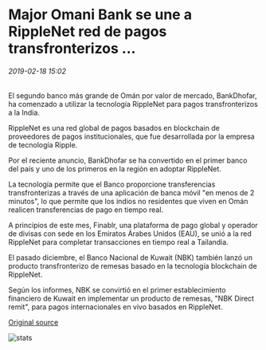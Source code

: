 # Major Omani Bank se une a RippleNet red de pagos transfronterizos ...

###### 2019-02-18 15:02

El segundo banco más grande de Omán por valor de mercado, BankDhofar, ha comenzado a utilizar la tecnología RippleNet para pagos transfronterizos a la India.

RippleNet es una red global de pagos basados en blockchain de proveedores de pagos institucionales, que fue desarrollada por la empresa de tecnología Ripple.

Por el reciente anuncio, BankDhofar se ha convertido en el primer banco del país y uno de los primeros en la región en adoptar RippleNet.

La tecnología permite que el Banco proporcione transferencias transfronterizas a través de una aplicación de banca móvil "en menos de 2 minutos", lo que permite que los indios no residentes que viven en Omán realicen transferencias de pago en tiempo real.

A principios de este mes, Finablr, una plataforma de pago global y operador de divisas con sede en los Emiratos Árabes Unidos (EAU), se unió a la red RippleNet para completar transacciones en tiempo real a Tailandia.

El pasado diciembre, el Banco Nacional de Kuwait (NBK) también lanzó un producto transfronterizo de remesas basado en la tecnología blockchain de RippleNet.

Según los informes, NBK se convirtió en el primer establecimiento financiero de Kuwait en implementar un producto de remesas, "NBK Direct remit", para pagos internacionales en vivo basados en RippleNet.

[Original source](https://cointelegraph.com/news/major-omani-bank-joins-ripplenet-cross-border-payment-network)

![stats](https://c.statcounter.com/11760860/0/a89fa40b/1/ "stats")
